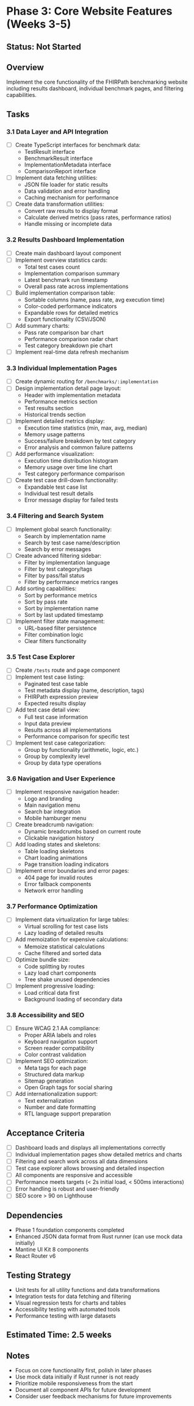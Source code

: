 # Phase 3: Core Website Features (Weeks 3-5)

## Status: Not Started

## Overview
Implement the core functionality of the FHIRPath benchmarking website including results dashboard, individual benchmark pages, and filtering capabilities.

## Tasks

### 3.1 Data Layer and API Integration
- [ ] Create TypeScript interfaces for benchmark data:
  - TestResult interface
  - BenchmarkResult interface
  - ImplementationMetadata interface
  - ComparisonReport interface
- [ ] Implement data fetching utilities:
  - JSON file loader for static results
  - Data validation and error handling
  - Caching mechanism for performance
- [ ] Create data transformation utilities:
  - Convert raw results to display format
  - Calculate derived metrics (pass rates, performance ratios)
  - Handle missing or incomplete data

### 3.2 Results Dashboard Implementation
- [ ] Create main dashboard layout component
- [ ] Implement overview statistics cards:
  - Total test cases count
  - Implementation comparison summary
  - Latest benchmark run timestamp
  - Overall pass rate across implementations
- [ ] Build implementation comparison table:
  - Sortable columns (name, pass rate, avg execution time)
  - Color-coded performance indicators
  - Expandable rows for detailed metrics
  - Export functionality (CSV/JSON)
- [ ] Add summary charts:
  - Pass rate comparison bar chart
  - Performance comparison radar chart
  - Test category breakdown pie chart
- [ ] Implement real-time data refresh mechanism

### 3.3 Individual Implementation Pages
- [ ] Create dynamic routing for `/benchmarks/:implementation`
- [ ] Design implementation detail page layout:
  - Header with implementation metadata
  - Performance metrics section
  - Test results section
  - Historical trends section
- [ ] Implement detailed metrics display:
  - Execution time statistics (min, max, avg, median)
  - Memory usage patterns
  - Success/failure breakdown by test category
  - Error analysis and common failure patterns
- [ ] Add performance visualization:
  - Execution time distribution histogram
  - Memory usage over time line chart
  - Test category performance comparison
- [ ] Create test case drill-down functionality:
  - Expandable test case list
  - Individual test result details
  - Error message display for failed tests

### 3.4 Filtering and Search System
- [ ] Implement global search functionality:
  - Search by implementation name
  - Search by test case name/description
  - Search by error messages
- [ ] Create advanced filtering sidebar:
  - Filter by implementation language
  - Filter by test category/tags
  - Filter by pass/fail status
  - Filter by performance metrics ranges
- [ ] Add sorting capabilities:
  - Sort by performance metrics
  - Sort by pass rate
  - Sort by implementation name
  - Sort by last updated timestamp
- [ ] Implement filter state management:
  - URL-based filter persistence
  - Filter combination logic
  - Clear filters functionality

### 3.5 Test Case Explorer
- [ ] Create `/tests` route and page component
- [ ] Implement test case listing:
  - Paginated test case table
  - Test metadata display (name, description, tags)
  - FHIRPath expression preview
  - Expected results display
- [ ] Add test case detail view:
  - Full test case information
  - Input data preview
  - Results across all implementations
  - Performance comparison for specific test
- [ ] Implement test case categorization:
  - Group by functionality (arithmetic, logic, etc.)
  - Group by complexity level
  - Group by data type operations

### 3.6 Navigation and User Experience
- [ ] Implement responsive navigation header:
  - Logo and branding
  - Main navigation menu
  - Search bar integration
  - Mobile hamburger menu
- [ ] Create breadcrumb navigation:
  - Dynamic breadcrumbs based on current route
  - Clickable navigation history
- [ ] Add loading states and skeletons:
  - Table loading skeletons
  - Chart loading animations
  - Page transition loading indicators
- [ ] Implement error boundaries and error pages:
  - 404 page for invalid routes
  - Error fallback components
  - Network error handling

### 3.7 Performance Optimization
- [ ] Implement data virtualization for large tables:
  - Virtual scrolling for test case lists
  - Lazy loading of detailed results
- [ ] Add memoization for expensive calculations:
  - Memoize statistical calculations
  - Cache filtered and sorted data
- [ ] Optimize bundle size:
  - Code splitting by routes
  - Lazy load chart components
  - Tree shake unused dependencies
- [ ] Implement progressive loading:
  - Load critical data first
  - Background loading of secondary data

### 3.8 Accessibility and SEO
- [ ] Ensure WCAG 2.1 AA compliance:
  - Proper ARIA labels and roles
  - Keyboard navigation support
  - Screen reader compatibility
  - Color contrast validation
- [ ] Implement SEO optimization:
  - Meta tags for each page
  - Structured data markup
  - Sitemap generation
  - Open Graph tags for social sharing
- [ ] Add internationalization support:
  - Text externalization
  - Number and date formatting
  - RTL language support preparation

## Acceptance Criteria
- [ ] Dashboard loads and displays all implementations correctly
- [ ] Individual implementation pages show detailed metrics and charts
- [ ] Filtering and search work across all data dimensions
- [ ] Test case explorer allows browsing and detailed inspection
- [ ] All components are responsive and accessible
- [ ] Performance meets targets (< 2s initial load, < 500ms interactions)
- [ ] Error handling is robust and user-friendly
- [ ] SEO score > 90 on Lighthouse

## Dependencies
- Phase 1 foundation components completed
- Enhanced JSON data format from Rust runner (can use mock data initially)
- Mantine UI Kit 8 components
- React Router v6

## Testing Strategy
- Unit tests for all utility functions and data transformations
- Integration tests for data fetching and filtering
- Visual regression tests for charts and tables
- Accessibility testing with automated tools
- Performance testing with large datasets

## Estimated Time: 2.5 weeks

## Notes
- Focus on core functionality first, polish in later phases
- Use mock data initially if Rust runner is not ready
- Prioritize mobile responsiveness from the start
- Document all component APIs for future development
- Consider user feedback mechanisms for future improvements
